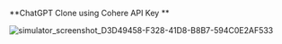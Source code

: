 **ChatGPT Clone using Cohere API Key
**




![simulator_screenshot_D3D49458-F328-41D8-B8B7-594C0E2AF533](https://github.com/user-attachments/assets/e2b7abfb-5943-4041-a793-19189ef01e8a)
